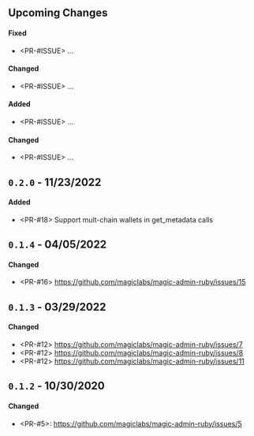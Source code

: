 ## Upcoming Changes

#### Fixed

- <PR-#ISSUE> ...

#### Changed

- <PR-#ISSUE> ...

#### Added

- <PR-#ISSUE> ...

#### Changed

- <PR-#ISSUE> ...

## `0.2.0` - 11/23/2022

#### Added

- <PR-#18> Support mult-chain wallets in get_metadata calls

## `0.1.4` - 04/05/2022

#### Changed

- <PR-#16> https://github.com/magiclabs/magic-admin-ruby/issues/15

## `0.1.3` - 03/29/2022

#### Changed

- <PR-#12> https://github.com/magiclabs/magic-admin-ruby/issues/7
- <PR-#12> https://github.com/magiclabs/magic-admin-ruby/issues/8
- <PR-#12> https://github.com/magiclabs/magic-admin-ruby/issues/11

## `0.1.2` - 10/30/2020

#### Changed

- <PR-#5>: https://github.com/magiclabs/magic-admin-ruby/issues/5
